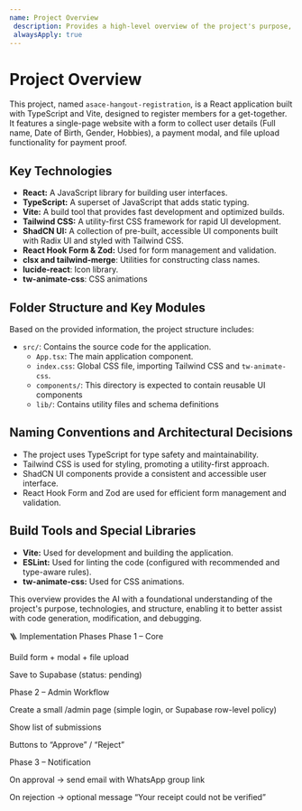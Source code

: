 ```yaml
---
name: Project Overview
 description: Provides a high-level overview of the project's purpose, technologies, and structure. 
 alwaysApply: true
---
```


# Project Overview

This project, named `asace-hangout-registration`, is a React application built with TypeScript and Vite, designed to register members for a get-together. It features a single-page website with a form to collect user details (Full name, Date of Birth, Gender, Hobbies), a payment modal, and file upload functionality for payment proof.

## Key Technologies

- **React:** A JavaScript library for building user interfaces.
- **TypeScript:** A superset of JavaScript that adds static typing.
- **Vite:** A build tool that provides fast development and optimized builds.
- **Tailwind CSS:** A utility-first CSS framework for rapid UI development.
- **ShadCN UI:** A collection of pre-built, accessible UI components built with Radix UI and styled with Tailwind CSS.
- **React Hook Form & Zod:** Used for form management and validation.
- **clsx and tailwind-merge**: Utilities for constructing class names.
- **lucide-react**: Icon library.
- **tw-animate-css**: CSS animations

## Folder Structure and Key Modules

Based on the provided information, the project structure includes:

- `src/`: Contains the source code for the application.
  - `App.tsx`: The main application component.
  - `index.css`: Global CSS file, importing Tailwind CSS and `tw-animate-css`.
  - `components/`: This directory is expected to contain reusable UI components
  - `lib/`: Contains utility files and schema definitions

## Naming Conventions and Architectural Decisions

- The project uses TypeScript for type safety and maintainability.
- Tailwind CSS is used for styling, promoting a utility-first approach.
- ShadCN UI components provide a consistent and accessible user interface.
- React Hook Form and Zod are used for efficient form management and validation.

## Build Tools and Special Libraries

- **Vite:** Used for development and building the application.
- **ESLint:** Used for linting the code (configured with recommended and type-aware rules).
- **tw-animate-css:** Used for CSS animations.

This overview provides the AI with a foundational understanding of the project's purpose, technologies, and structure, enabling it to better assist with code generation, modification, and debugging.


🪜 Implementation Phases
Phase 1 – Core

Build form + modal + file upload

Save to Supabase (status: pending)

Phase 2 – Admin Workflow

Create a small /admin page (simple login, or Supabase row-level policy)

Show list of submissions

Buttons to “Approve” / “Reject”

Phase 3 – Notification

On approval → send email with WhatsApp group link

On rejection → optional message “Your receipt could not be verified”
